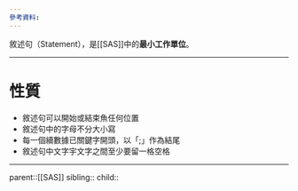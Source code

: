 ```yaml
---
參考資料:
---
```

敘述句（Statement），是[[SAS]]中的**最小工作單位**。
- - -
# 性質
- 敘述句可以開始或結束魚任何位置
- 敘述句中的字母不分大小寫
- 每一個續數據已關鍵字開頭，以「;」作為結尾
- 敘述句中文字宇文字之間至少要留一格空格
- - -
parent::[[SAS]]
sibling::
child::